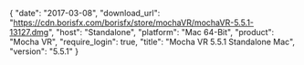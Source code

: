 {
   "date": "2017-03-08",
   "download_url": "https://cdn.borisfx.com/borisfx/store/mochaVR/mochaVR-5.5.1-13127.dmg",
   "host": "Standalone",
   "platform": "Mac 64-Bit",
   "product": "Mocha VR",
   "require_login": true,
   "title": "Mocha VR 5.5.1 Standalone Mac",
   "version": "5.5.1"
}

